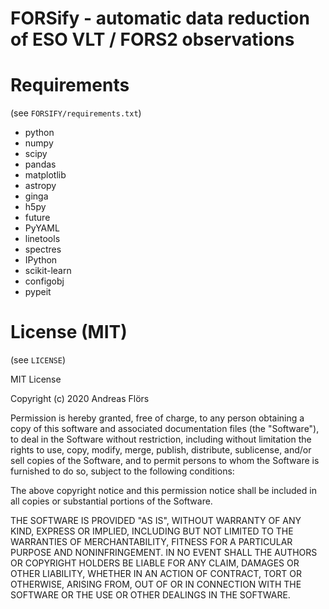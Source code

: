 # FORSify - automatic data reduction of ESO VLT / FORS2 observations



# Requirements

(see `FORSIFY/requirements.txt`)

* python
* numpy
* scipy
* pandas
* matplotlib
* astropy
* ginga
* h5py
* future
* PyYAML
* linetools
* spectres
* IPython
* scikit-learn
* configobj
* pypeit

# License (MIT)

(see `LICENSE`)

MIT License

Copyright (c) 2020 Andreas Flörs

Permission is hereby granted, free of charge, to any person obtaining a copy
of this software and associated documentation files (the "Software"), to deal
in the Software without restriction, including without limitation the rights
to use, copy, modify, merge, publish, distribute, sublicense, and/or sell
copies of the Software, and to permit persons to whom the Software is
furnished to do so, subject to the following conditions:

The above copyright notice and this permission notice shall be included in all
copies or substantial portions of the Software.

THE SOFTWARE IS PROVIDED "AS IS", WITHOUT WARRANTY OF ANY KIND, EXPRESS OR
IMPLIED, INCLUDING BUT NOT LIMITED TO THE WARRANTIES OF MERCHANTABILITY,
FITNESS FOR A PARTICULAR PURPOSE AND NONINFRINGEMENT. IN NO EVENT SHALL THE
AUTHORS OR COPYRIGHT HOLDERS BE LIABLE FOR ANY CLAIM, DAMAGES OR OTHER
LIABILITY, WHETHER IN AN ACTION OF CONTRACT, TORT OR OTHERWISE, ARISING FROM,
OUT OF OR IN CONNECTION WITH THE SOFTWARE OR THE USE OR OTHER DEALINGS IN THE
SOFTWARE.
